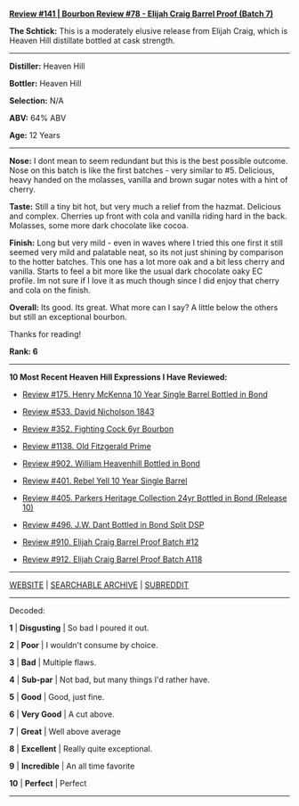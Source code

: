 
[**Review #141 | Bourbon Review #78 - Elijah Craig Barrel Proof (Batch 7)**]( https://t8ke.review/review-141-elijah-craig-barrel-proof-batch-7-re-review/)

**The Schtick:** This is a moderately elusive release from Elijah Craig, which is Heaven Hill distillate bottled at cask strength. 

-----

**Distiller:** Heaven Hill

**Bottler:** Heaven Hill

**Selection:** N/A

**ABV:**  64% ABV

**Age:** 12 Years 

-----

**Nose:**  I dont mean to seem redundant but this is the best possible outcome. Nose on this batch is like the first batches - very similar to #5. Delicious, heavy handed on the molasses, vanilla and brown sugar notes with a hint of cherry. 

**Taste:** Still a tiny bit hot, but very much a relief from the hazmat. Delicious and complex. Cherries up front with cola and vanilla riding hard in the back. Molasses, some more dark chocolate like cocoa. 

**Finish:** Long but very mild - even in waves where I tried this one first it still seemed very mild and palatable neat, so its not just shining by comparison to the hotter batches. This one has a lot more oak and a bit less cherry and vanilla. Starts to feel a bit more like the usual dark chocolate oaky EC profile. Im not sure if I love it as much though since I did enjoy that cherry and cola on the finish. 

**Overall:** Its good. Its great. What more can I say? A little below the others but still an exceptional bourbon. 

Thanks for reading!

**Rank: 6**

----- 

**10 Most Recent Heaven Hill Expressions I Have Reviewed:** 

- [Review #175. Henry McKenna 10 Year Single Barrel Bottled in Bond]( https://t8ke.review/review-175-henry-mckenna-10yr-bottled-in-bond-re-review/) 

- [Review #533. David Nicholson 1843]( https://t8ke.review/review-533-david-nicholson-1843/) 

- [Review #352. Fighting Cock 6yr Bourbon]( https://t8ke.review/review-352-fighting-cock-6yr/) 

- [Review #1138. Old Fitzgerald Prime]( https://t8ke.review/review-1138-old-fitzgerald-prime/) 

- [Review #902. William Heavenhill Bottled in Bond]( https://t8ke.review/review-902-william-heavenhill-bottled-in-bond/) 

- [Review #401. Rebel Yell 10 Year Single Barrel]( https://t8ke.review/review-401-rebel-yell-single-barrel-10yr/) 

- [Review #405. Parkers Heritage Collection 24yr Bottled in Bond (Release 10)]( https://t8ke.review/review-405-parkers-heritage-collection-10-24yr-bottled-in-bond/) 

- [Review #496. J.W. Dant Bottled in Bond Split DSP]( https://t8ke.review/review-496-jw-dant-split-dsp-131/) 

- [Review #910. Elijah Craig Barrel Proof Batch #12]( https://t8ke.review/review-910-elijah-craig-barrel-proof-batch-12/) 

- [Review #912. Elijah Craig Barrel Proof Batch A118]( https://t8ke.review/review-912-elijah-craig-barrel-proof-batch-a118/) 

-----

[WEBSITE](https://t8ke.review) | [SEARCHABLE ARCHIVE](https://t8ke.review/review-archive/) | [SUBREDDIT](https://reddit.com/r/t8kereviews)

-----

Decoded:

**1** | **Disgusting** | So bad I poured it out.

**2** | **Poor** | I wouldn't consume by choice.

**3** | **Bad** | Multiple flaws.

**4** | **Sub-par** | Not bad, but many things I'd rather have.

**5** | **Good** | Good, just fine.

**6** | **Very Good** | A cut above.

**7** | **Great** | Well above average

**8** | **Excellent** | Really quite exceptional.

**9** | **Incredible** | An all time favorite

**10** | **Perfect** | Perfect

----

